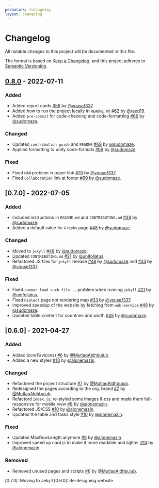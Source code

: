 ```yaml
---
permalink: /changelog
layout: changelog
---
```


# Changelog

All notable changes to this project will be documented in this file.

The format is based on [Keep a Changelog](https://keepachangelog.com/en/1.0.0/),
and this project adheres to [Semantic Versioning](https://semver.org/spec/v2.0.0.html).

## [0.8.0] - 2022-07-11

### Added

-   Added report cards [#56](https://github.com/ARBML/masader/pull/56) by [@yousef337](https://github.com/yousef337).
-   Added how to run the project locally in `README.md` [#62](https://github.com/ARBML/masader/pull/62) by [@raed19](https://github.com/raed19).
-   Added `pre-commit` for code-checking and code-formatting [#69](https://github.com/ARBML/masader/pull/69) by [@sudomaze](https://github.com/sudomaze).

### Changed

-   Updated `contribution guide` and `README` [#69](https://github.com/ARBML/masader/pull/69) by [@sudomaze](https://github.com/sudomaze).
-   Applied formatting to unify code-formats [#69](https://github.com/ARBML/masader/pull/69) by [@sudomaze](https://github.com/sudomaze).

### Fixed

-   Fixed `NAN` problem in paper link [#70](https://github.com/ARBML/masader/pull/70) by [@yousef337](https://github.com/yousef337).
-   Fixed `Collaboration` link at footer [#69](https://github.com/ARBML/masader/pull/69) by [@sudomaze](https://github.com/sudomaze).

## [0.7.0] - 2022-07-05

### Added

-   Included instructions in `README.md` and `CONTRIBUTING.md` [#48](https://github.com/ARBML/masader/pull/48) by [@sudomaze](https://github.com/sudomaze).
-   Added a default value for `Graphs` page [#48](https://github.com/ARBML/masader/pull/48) by [@sudomaze](https://github.com/sudomaze).

### Changed

-   Moved to `jekyll` [#48](https://github.com/ARBML/masader/pull/48) by [@sudomaze](https://github.com/sudomaze).
-   Updated `CONTRIBUTING.md` [#21](https://github.com/ARBML/masader/pull/21) by [@unifoliatus](https://github.com/unifoliatus).
-   Refactored JS files for `jekyll` release [#48](https://github.com/ARBML/masader/pull/48) by [@sudomaze](https://github.com/sudomaze) and [#33](https://github.com/ARBML/masader/pull/33) by [@yousef337](https://github.com/yousef337).

### Fixed

-   Fixed `cannot load such file...` problem when running `jekyll` [#21](https://github.com/ARBML/masader/pull/21) by [@unifoliatus](https://github.com/unifoliatus).
-   Fixed `Dialect` page not rendering map [#33](https://github.com/ARBML/masader/pull/33) by [@yousef337](https://github.com/yousef337).
-   Improved speedup of the website by fetching from `web-service` [#48](https://github.com/ARBML/masader/pull/48) by [@sudomaze](https://github.com/sudomaze).
-   Updated table content for countries and width [#48](https://github.com/ARBML/masader/pull/48) by [@sudomaze](https://github.com/sudomaze).

## [0.6.0] - 2021-04-27

### Added

-   Added icon(Favicons) [#6](https://github.com/ARBML/masader/issues/6) by [@MutlaqAldhbuiub](https://github.com/MutlaqAldhbuiub).
-   Added a new styles [#10](https://github.com/ARBML/masader/pull/10) by [@alonemazin](https://github.com/alonemazin).

### Changed

-   Refactored the project structure [#7](https://github.com/ARBML/masader/pull/7) by [@MutlaqAldhbuiub](https://github.com/MutlaqAldhbuiub).
-   Redesigned the pages according to the org. brand [#7](https://github.com/ARBML/masader/pull/7) by [@MutlaqAldhbuiub](https://github.com/MutlaqAldhbuiub).
-   Refactord `index.js`, re-styled some images & css and made them full-responsive for mobile view [#8](https://github.com/ARBML/masader/pull/8) by [@alonemazin](https://github.com/alonemazin).
-   Refactored JS/CSS [#10](https://github.com/ARBML/masader/pull/10) by [@alonemazin](https://github.com/alonemazin).
-   Updated the table and tasks style [#10](https://github.com/ARBML/masader/pull/10) by [@alonemazin](https://github.com/alonemazin).

### Fixed

-   Updated MaxRowLength anymore [#8](https://github.com/ARBML/masader/pull/8) by [@alonemazin](https://github.com/alonemazin).
-   Improved speed up card.js to make it more readable and lighter [#10](https://github.com/ARBML/masader/pull/10) by [@alonemazin](https://github.com/alonemazin).

### Removed

-   Removed unused pages and scripts [#6](https://github.com/ARBML/masader/issues/6) by [@MutlaqAldhbuiub](https://github.com/MutlaqAldhbuiub).

[0.8.0]: Improvements

[0.7.0]: Moving to Jekyll
[0.6.0]: Re-designing website
